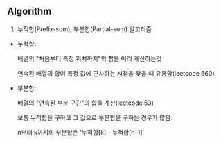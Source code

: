 ## Algorithm

1. 누적합(Prefix-sum), 부분합(Partial-sum) 알고리즘

* 누적합:

    배열의 "처음부터 특정 위치까지"의 합을 미리 계산하는것
    
    연속된 배열의 합이 특정 값에 근사하는 시점을 찾을 때 유용함(leetcode 560)

* 부분합:

    배열의 "연속된 부분 구간"의 합을 계산(leetcode 53)

    보통 누적합을 구하고 그 값으로 부분합을 구하는 경우가 많음.

    n부터 k까지의 부분합은 '누적합[k] - 누적합[n-1]'